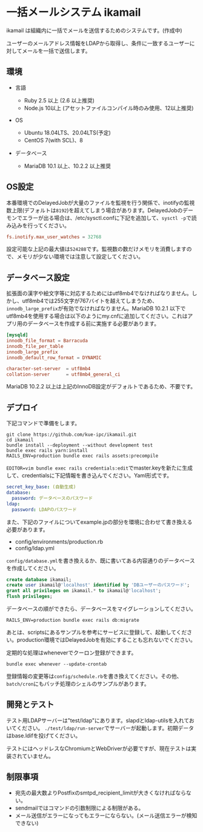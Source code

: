# 一括メールシステム ikamail

ikamail は組織内に一括でメールを送信するためのシステムです。(作成中)

ユーザーのメールアドレス情報をLDAPから取得し、条件に一致するユーザーに対してメールを一括で送信します。

## 環境

* 言語
    * Ruby 2.5 以上 (2.6 以上推奨)
    * Node.js 10以上 (アセットファイルコンパイル時のみ使用、12以上推奨)

* OS
    * Ubuntu 18.04LTS、20.04LTS(予定)
    * CentOS 7(with SCL)、8

* データベース
    * MariaDB 10.1 以上、10.2.2 以上推奨

## OS設定

本番環境でのDelayedJobが大量のファイルを監視を行う関係で、inotifyの監視数上限(デフォルトは`8192`)を超えてしまう場合があります。DelayedJobのデーモンでエラーが出る場合は、/etc/sysctl.confに下記を追加して、`sysctl -p`で読み込みを行ってください。

```/etc/sysctl.conf
fs.inotify.max_user_watches = 32768
```

設定可能な上記の最大値は`524288`です。監視数の数だけメモリを消費しますので、メモリが少ない環境では注意して設定してください。

## データベース設定

拡張面の漢字や絵文字等に対応するためにはutf8mb4でなければなりません。しかし、utf8mb4では255文字が767バイトを越えてしまうため、`innodb_large_prefix`が有効でなければなりません。MariaDB 10.2.1 以下でutf8mb4を使用する場合は以下のようにmy.cnfに追加してください。これはアプリ用のデータベースを作成する前に実施する必要があります。

```my.cnf
[mysqld]
innodb_file_format = Barracuda
innodb_file_per_table
innodb_large_prefix
innodb_default_row_format = DYNAMIC

character-set-server  = utf8mb4
collation-server      = utf8mb4_general_ci
```

MariaDB 10.2.2 以上は上記のInnoDB設定がデフォルトであるため、不要です。

## デプロイ

下記コマンドで準備をします。

```
git clone https://github.com/kue-ipc/ikamail.git
cd ikamail
bundle install --deployment --without development test
bundle exec rails yarn:install
RAILS_ENV=production bundle exec rails assets:precompile
```

`EDITOR=vim bundle exec rails credentials:edit`でmaster.keyを新たに生成して、credentialsに下記情報を書き込んでください。Yaml形式です。

```Yaml
secret_key_base: (自動生成)
database:
  password: データベースのパスワード
ldap:
  password: LDAPのパスワード
```


また、下記のファイルについてexample.jpの部分を環境に合わせて書き換える必要があります。

- config/environments/production.rb
- config/ldap.yml

`config/database.yml`を書き換えるか、既に書いてある内容通りのデータベースを作成してください。

```SQL
create database ikamail;
create user ikamail@'localhost' identified by 'DBユーザーのパスワード';
grant all privileges on ikamail.* to ikamail@'localhost';
flush privileges;
```

データベースの順ができたら、データベースをマイグレーションしてください。

```
RAILS_ENV=production bundle exec rails db:migrate
```

あとは、scriptsにあるサンプルを参考にサービスに登録して、起動してください。production環境ではDelayedJobを有効にすることも忘れないでください。

定期的な処理はwheneverでクーロン登録ができます。

```
bundle exec whenever --update-crontab
```

登録情報の変更等は`config/schedule.rb`を書き換えてください。その他、`batch/cron`にもバッチ処理のシェルのサンプルがあります。

## 開発とテスト

テスト用LDAPサーバーは"test/ldap"にあります。slapdとldap-utilsを入れておいてください。
`./test/ldap/run-server`でサーバーが起動します。初期データはbase.ldifを投げてください。

テストにはヘッドレスなChromiumとWebDriverが必要ですが、現在テストは実装されていません。


## 制限事項

* 宛先の最大数よりPostfixのsmtpd_recipient_limitが大きくなければならない。
* sendmailではコマンドの引数制限による制限がある。
* メール送信がエラーになってもエラーにならない。(メール送信エラーが検知できない)
